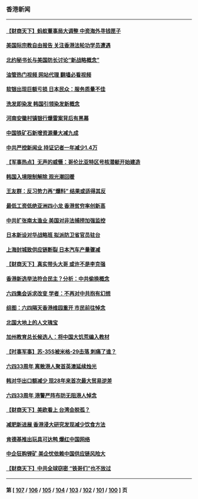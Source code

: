 ### 香港新闻
---
#### [【财商天下】蚂蚁董事局大调整 中资海外寻钱匣子](../../pages/ncid1349362/n13754355.md?06080845) 
#### [美国际宗教自由报告 关注香港法轮功学员遭遇](../../pages/ncid1349362/n13754439.md?06080845) 
#### [北约秘书长与美国防长讨论“新战略概念”](../../pages/ncid1349362/n13754325.md?06080845) 
#### [油管热门视频 网站代理 翻墙必看视频](http://209.222.30.114:81/youtube.html?06080845)
#### [软银出现巨额亏损 日本民众：服务质量不佳](../../pages/ncid1349362/n13754262.md?06080845) 
#### [洗发即染发 韩国引领染发新概念](../../pages/ncid1349362/n13754234.md?06080845) 
#### [河南安徽村镇银行爆雷案背后有黑幕](../../pages/ncid1349362/n13754230.md?06080845) 
#### [中国铁矿石新增资源量大减九成](../../pages/ncid1349362/n13754270.md?06080845) 
#### [中共严控新闻业 持证记者一年减少1.4万](../../pages/ncid1349362/n13754225.md?06080845) 
#### [【军事热点】无声的威慑：哥伦比亚特区号核潜艇开始建造](../../pages/ncid1349362/n13753624.md?06080845) 
#### [韩国入境限制解除 观光潮回暖](../../pages/ncid1349362/n13754217.md?06080845) 
#### [王友群：反习势力再“爆料” 结果或适得其反](../../pages/ncid1349362/n13753609.md?06080845) 
#### [最低工资低绝亚洲四小龙 香港贫穷率创新高](../../pages/ncid1349362/n13753982.md?06080845) 
#### [中共扩张南太渔业 美国对非法捕捞加强监控](../../pages/ncid1349362/n13753956.md?06080845) 
#### [日本新设对华战略班 拟派防卫省官员驻台](../../pages/ncid1349362/n13753832.md?06080845) 
#### [上海封城致供应链断裂 日本汽车产量骤减](../../pages/ncid1349362/n13753792.md?06080845) 
#### [【财商天下】真实带头大哥 或许不是李克强](../../pages/ncid1349362/n13753612.md?06080845) 
#### [香港新选举法符合民主？分析：中共偷换概念](../../pages/ncid1349362/n13753490.md?06080845) 
#### [六四集会诉求改变 学者：不再对中共抱有幻想](../../pages/ncid1349362/n13753532.md?06080845) 
#### [组图：六四隔天香港维园重开 市民前往悼念](../../pages/ncid1349362/n13753401.md?06080845) 
#### [北国大地上的人文瑰宝](../../pages/ncid1349362/n13751878.md?06080845) 
#### [加州教育总长候选人：将中国大饥荒编入教材](../../pages/ncid1349362/n13752863.md?06080845) 
#### [【时事军事】苏-35S被米格-29击落 刺痛了谁？](../../pages/ncid1349362/n13752411.md?06080845) 
#### [六四33周年 离散港人聚首英澳延续烛光](../../pages/ncid1349362/n13752591.md?06080845) 
#### [韩对华出口额减少 现28年来首次最大贸易逆差](../../pages/ncid1349362/n13752569.md?06080845) 
#### [六四33周年 港警严阵布防无阻港人悼念](../../pages/ncid1349362/n13752544.md?06080845) 
#### [【财商天下】美欧看上 台湾会脱孤？](../../pages/ncid1349362/n13752388.md?06080845) 
#### [减肥新进展 香港浸大研究发现减少饮食方法](../../pages/ncid1349362/n13752361.md?06080845) 
#### [肯德基推出玩具可达鸭 爆红中国网络](../../pages/ncid1349362/n13752318.md?06080845) 
#### [中企狂购锂矿 美企忧依赖中国供应链风险大](../../pages/ncid1349362/n13752297.md?06080845) 
#### [【财商天下】中共全球窃密 “铁哥们”也不放过](../../pages/ncid1349362/n13751851.md?06080845) 

---
#### 第 [ [107](./107.md?06080845) / [106](./106.md?06080845) / [105](./105.md?06080845) / [104](./104.md?06080845) / [103](./103.md?06080845) / [102](./102.md?06080845) / [101](./101.md?06080845) / [100](./100.md?06080845) ] 页
